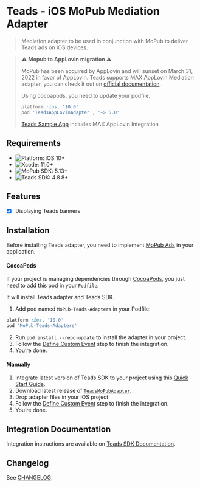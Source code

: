 # Teads - iOS MoPub Mediation Adapter
> Mediation adapter to be used in conjunction with MoPub to deliver Teads ads on iOS devices.

> **⚠️ Mopub to AppLovin migration ⚠️**
>
> MoPub has been acquired by AppLovin and will sunset on March 31, 2022 in favor of AppLovin. Teads supports MAX AppLovin Mediation adapter, you can check it out on [official documentation](https://support.teads.tv/support/solutions/articles/36000357700-inread-applovin-mediation).
> 
> Using cocoapods, you need to update your podfile.
> ```ruby
> platform :ios, '10.0'
> pod 'TeadsAppLovinAdapter', '~> 5.0'
> ```
> [Teads Sample App](https://github.com/teads/TeadsSDK-iOS) includes MAX AppLovin Integration

## Requirements

- ![Platform: iOS 10+](https://img.shields.io/badge/Platform-iOS%2010%2B-blue.svg?style=flat)
- ![Xcode: 11.0+](https://img.shields.io/badge/Xcode-11.0+-blue.svg?style=flat)
- ![MoPub SDK: 5.13+](https://img.shields.io/badge/MoPub%20SDK-5.13+-blue.svg?style=flat)
- ![Teads SDK: 4.8.8+](https://img.shields.io/badge/Teads%20SDK-4.8.8+-blue.svg?style=flat)

## Features

- [x] Displaying Teads banners

## Installation

Before installing Teads adapter, you need to implement [MoPub Ads](https://developers.mopub.com/docs/ios/) in your application.

#### CocoaPods

If your project is managing dependencies through [CocoaPods](https://cocoapods.org/), you just need to add this pod in your `Podfile`.

It will install Teads adapter and Teads SDK.

1. Add pod named `MoPub-Teads-Adapters` in your Podfile:

```ruby
platform :ios, '10.0'
pod 'MoPub-Teads-Adapters'
```

2. Run `pod install --repo-update` to install the adapter in your project.
3. Follow the [Define Custom Event](https://support.teads.tv/support/solutions/articles/36000166728-mopub-ios#defining_a_custom_event) step to finish the integration.
4. You’re done.

#### Manually

1. Integrate latest version of Teads SDK to your project using this [Quick Start Guide](https://support.teads.tv/support/solutions/articles/36000165909-ios).
2. Download latest release of [`TeadsMoPubAdapter`](https://github.com/teads/TeadsSDK-iOS/releases).
3. Drop adapter files in your iOS project.
4. Follow the [Define Custom Event](https://support.teads.tv/support/solutions/articles/36000166728-mopub-ios#defining_a_custom_event) step to finish the integration.
5. You’re done.

## Integration Documentation

Integration instructions are available on [Teads SDK Documentation](https://support.teads.tv/support/solutions/articles/36000166728-mopub-ios).

## Changelog

See [CHANGELOG](CHANGELOG.md). 
